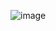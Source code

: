 ![image](https://github.com/varunram2001/SocialisImpulsium2024-Hackathon/assets/80676450/066e27f6-3b3e-464b-a02a-4c4dc1b4f4ab)
